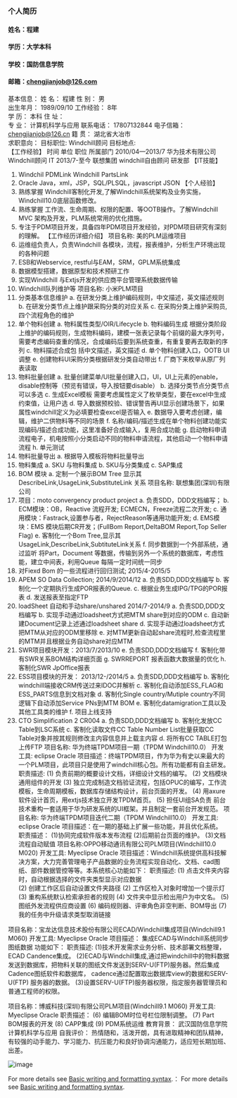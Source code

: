 ###  个人简历
#### 姓名：程建
#### 学历：大学本科
#### 学校：国防信息学院
#### 邮箱：chengjianjob@126.com
						
基本信息：
姓    名：	程建	性    别：	男	
出生年月：	1989/09/10	工作经验： 	8年	
学    历：	本科	住    址：		
专    业：	计算机科学与应用	联系电话：	17807132844	
电子信箱：	chengjianjob@126.cn	
籍    贯：	湖北省大冶市	
求职意向：
目标职位:	Windchill顾问
目标地点:	
【工作经验】
时间	单位	职位	所属部门
2010/04—2013/7	华为技术有限公司	Windchill顾问	IT
2013/7-至今	联想集团	windchill自由顾问	研发部
【IT技能】
1.	Windchil PDMLink  Windchill PartsLink
2.	Oracle  Java，xml，JSP，SQL/PLSQL，javascript  JSON
【个人经验】
1.	熟练掌握 Windchill客制化开发,了解Windchill系统架构及业务实施，Windchill10.0底层函数修改。
2.	熟练掌握 工作流、生命周期、权限的配置、等OOTB操作。了解Windchill MVC 架构及开发，PLM系统常用的优化措施。
3.	专注于PDM项目开发，具备四年PDM项目开发经验，对PDM项目研究有深刻的理解。
【工作经历详细介绍】
项目名称: 美的PLM运维项目
1. 运维组负责人，负责Windchill 各模块，流程，报表维护，分析生产环境出现的各种问题
2. ESB和Webservice, restful与EAM，SRM，GPLM系统集成
3. 数据模型搭建，数据原型和技术预研工作
3. 实现Windchill 与Extjs开发的供应商平台管理系统数据传输
4. Windchill队列维护等
项目名称: 小米PLM项目
1.	分类基本信息维护
a. 在研发分类上维护编码规则，中文描述，英文描述规则
b. 在研发分类节点上维护跟采购分类的对应关系
c. 在采购分类上维护采购员, 四个流程角色的维护
2.	单个物料创建
a. 物料属性类型/OIR/Lifecycle
b.	物料编码生成 根据分类阶段上维护的编码规则，生成物料编码，建模一张表记录每个前缀的最大序列号，需要考虑编码查重的情况，合成编码后要到系统查重，有重复要再去取新的序列
c.	物料描述合成包 括中文描述，英文描述
d.	单个物料创建入口，OOTB UI调整
e.	创建物料UI采购分类根据研发分类自动带出
f.	厂商下来枚举从原厂列表读取
3.	物料批量创建
a. 批量创建菜单/UI批量创建入口，UI，UI上元素的enable，disable控制等（预览有错误，导入按钮要disable）
b.	选择分类节点分类节点可以多选
c.	生成Excel模板 需要考虑属性定义了枚举类型，要在excel中生成约束值，让用户选
d.	导入数据预校验、错误警告再UI显示创建场景下，如果属性windchill定义为必填要检查excel是否输入
e.	数据导入要考虑创建，编辑，维护二供物料等不同的场景
f.	名称/编码/描述生成在单个物料创建功能实现编码/描述合成功能，这里准备好合成输入，复用合成功能
g.	启动物料申请流程电子，机电按照小分类启动不同的物料申请流程，其他启动一个物料申请流程
h.	单元测试
4.	物料批量导出
a. 根据导入模板将物料批量导出
5.	物料集成
a.	SKU 与物料集成
b.	SKU与分类集成
c.	SAP集成
6.	BOM 模块
a. 定制一个展示BOM Tree 显示其 DescribeLink,UsageLink,SubstituteLink 关系
项目名称: 联想集团(深圳)有限公司
1.	项目：moto convergency product project
a.	负责SDD，DDD文档编写；
b.	ECM模块：OB，Reactive 流程开发; ECMECN，Freeze流程二次开发; 
c.	通用模块：Fastrack,设置参与者，RejectReason等通用功能开发;
d.	EMS模块：EMS 模块后期CR开发；(FullBom Report,DeltaBOM Report,Top Seller Flag)
e.	客制化一个Bom Tree,显示其UsageLink,DescribeLink,SubtituteLink关系
f.	同步数据到一个外部系统，通过监听 将Part，Document 等数据，传输到另外一个系统的数据库，考虑性能，建立中间表，利用Queue 每隔一定时间统一同步
2.	对Fiexd Bom 的一些流程进行回归测试; 2015/4-2015/5
3.	APEM SO Data Collection; 2014/9/2014/12
a.	负责SDD,DDD文档编写
b.	客制化一个定期执行生成POR报表的Queue.
c.	根据业务生成IPG/TPG的POR报表
d.	发送报表至指定FTP
4.	loadSheet 自动和手动share/unshared 2014/7-2014/9
a.	负责SDD,DDD文档编写
b.	实现手动通过loadsheet方式把MTM share到对应的ODM
c.	自动新建Document记录上述通过loadsheet share
d.	实现手动通过loadsheet方式把MTM从对应的ODM里移除
e.	对MTM更新自动起share流程时,检查流程里的MTM并且根据业务自动share对应MTM
5.	SWR项目模块开发：2013/7/2013/10
e.	负责SDD,DDD文档编写
f.	客制化带有SWR关系BOM结构详细页面
g.	SWRREPORT 报表函数大数据量的优化
h.	客制化SWR JpOffice报表
6.	ESS项目模块的开发：  2013/12-/2014/5
a.	负责SDD,DDD文档编写
b.	客制化windchill端接收CRM传送过来IDOC并解析
c.	客制化自动添加ESS_FLAG和ESS_PARTS信息到文档对象
d.	客制化Single country/Mutiple country不同逻辑下自动添加Service PNs到MTM BOM
e.	客制化datamigration工具以及其他工具类的维护
f.	项目上线支持
7.	CTO Simplification 2 CR004
a.	负责SDD,DDD文档编写
b.	客制化发放CC Table到LSC系统
c.	客制化读取文件CC Table Number List批量获取CC Table对象并按其规则修改主内容信息并上载主内容
d.	将所有CC TABLE打包上传FTP
项目名称: 华为终端TPDM项目一期（TPDM  Windchill10.0）
开发工具: eclipse Oracle
项目描述：终端TPDM项目，作为华为有史以来最大的一个PLM项目，此项目只是使用了windchill核心包。所有功能都有自主研发。
职责描述:
(1)	负责前期的概要设计文档，详细设计文档的编写。
(2)	文档模块通用组件的开发
(3)	独立完成制造文档验证流程，包括OPUC的编写，工作流模板，生命周期模板，数据库存储结构设计，前台页面的开发。
(4)	用axure软件设计首页，用extjs技术独立开发TPDM首页。
(5)	担任UI组SA负责 前台技术重构一套适用于华为研发系统的UI框架。并且制定一套前台开发规范。
项目名称: 华为终端TPDM项目迭代二期（TPDM  Windchill10.0）
开发工具: eclipse Oracle
项目描述：在一期的基础上扩展一些功能，并且优化系统。
职责描述： 
(1)协同完成软件版本发布流程
(2)后期前台页面的维护。
(3)文档流程自动赋值
项目名称:OPPO移动通讯有限公司PLM项目(Windchill10.0 M020)
开发工具: Myeclipse Oracle
项目描述：Windchill系统提供高科技解决方案，大力完善管理电子产品数据的业务流程实现自动化、文档、cad图纸、部件数据管控等等。本系统核心功能如下：
职责描述:
(1) 点击文件夹内容时，自动根据选择的文件夹类型显示对应数据                 
(2) 创建工作区后自动设置文件夹路径
(2) 工作区检入对象时增加一个提示灯
(3) 重构系统默认检索承担者的规则
(4) 文件夹中显示检出用户为中文名。
(5) 图纸外发流程供应商设置 
(6) 编码规则器、评审角色非空判断、BOM导出
(7) 我的任务中升级请求类型取消链接

项目名称：宝龙达信息技术股份有限公司ECAD/Windchill集成项目(Windchill9.1 M060)
开发工具: Myeclipse Oracle
项目描述： 集成ECAD与Windchill系统同步图纸数据 功能如下：
职责描述:
(1)技术开发需求业务分析、技术部署文档整理，ECAD Candence集成。
(2)ECAD与Windchill集成,通过把windchill中的物料数据发送到数据库，把物料关联的图纸文件发送到SERV-U(FTP)服务器。然后集成Cadence图纸软件和数据库， cadence通过配置取出数据库view的数据和SERV-U(FTP) 服务器的数据。
(3)设置SERV-U(FTP)服务器权限，指定服务器管理员和普通工程师的权限。

项目名称：博威科技(深圳)有限公司PLM项目(Windchill9.1 M060)
开发工具: Myeclipse Oracle
职责描述：
(6)	编辑BOM时位号栏位限制调整。
(7)	Part BOM报表的开发
(8)	CAPP集成
(9)	PDM系统运维
教育背景：
武汉国防信息学院	计算机科学与应用
自我评价：
热情随和，活泼开朗，具有进取精神和团队精神，有较强的动手能力、学习能力、抗压能力和良好协调沟通能力，适应短长期加班、出差。

![image](https://user-images.githubusercontent.com/94169462/141449618-bd78886e-0f18-4bc6-9f50-8cab6e5dbc03.png)

For more details see [Basic writing and formatting syntax](https://docs.github.com/en/github/writing-on-github/getting-started-with-writing-and-formatting-on-github/basic-writing-and-formatting-syntax).：
For more details see [Basic writing and formatting syntax](https://docs.github.com/en/github/writing-on-github/getting-started-with-writing-and-formatting-on-github/basic-writing-and-formatting-syntax).
